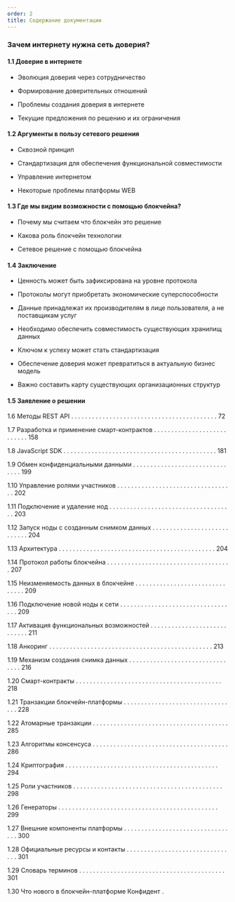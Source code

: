 ```yaml
---
order: 2
title: Содержание документации
---
```


### **Зачем интернету нужна сеть доверия?**

#### 1\.1 Доверие в интернете

-  Эволюция доверия через сотрудничество

-  Формирование доверительных отношений

-  Проблемы создания доверия в интернете

-  Текущие предложения по решению и их ограничения

 

#### 1\.2 Аргументы в пользу сетевого решения

-  Сквозной принцип

-  Стандартизация для обеспечения функциональной совместимости

-  Управление интернетом

-  Некоторые проблемы платформы WEB

#### 1\.3 Где мы видим возможности с помощью блокчейна?

-  Почему мы считаем что блокчейн это решение

-  Какова роль блокчейн технологии

-  Сетевое решение с помощью блокчейна

#### 1\.4 Заключение

-  Ценность может быть зафиксирована на уровне протокола

-  Протоколы могут приобретать экономические суперспособности 

-  Данные принадлежат их производителям в лице пользователя, а не поставщикам услуг

-  Необходимо обеспечить совместимость существующих хранилищ данных

-  Ключом к успеху может стать стандартизация

-  Обеспечение доверия может превратиться в актуальную бизнес модель 

-  Важно составить карту существующих организационных структур

#### 1\.5 Заявление о решении

1\.6 Методы REST API . . . . . . . . . . . . . . . . . . . . . . . . . . . . . . . . . . . . . . . . . . 72

1\.7 Разработка и применение смарт-контрактов . . . . . . . . . . . . . . . . . . . . . . . . . . . 158

1\.8 JavaScript SDK . . . . . . . . . . . . . . . . . . . . . . . . . . . . . . . . . . . . . . . . . . . . 181

1\.9 Обмен конфиденциальными данными . . . . . . . . . . . . . . . . . . . . . . . . . . . . . . . 199

1\.10 Управление ролями участников . . . . . . . . . . . . . . . . . . . . . . . . . . . . . . . . . . 202

1\.11 Подключение и удаление нод . . . . . . . . . . . . . . . . . . . . . . . . . . . . . . . . . . . . 203

1\.12 Запуск ноды с созданным снимком данных . . . . . . . . . . . . . . . . . . . . . . . . . . . . 204

1\.13 Архитектура . . . . . . . . . . . . . . . . . . . . . . . . . . . . . . . . . . . . . . . . . . . . . 204

1\.14 Протокол работы блокчейна . . . . . . . . . . . . . . . . . . . . . . . . . . . . . . . . . . . . 207

1\.15 Неизменяемость данных в блокчейне . . . . . . . . . . . . . . . . . . . . . . . . . . . . . . . 209

1\.16 Подключение новой ноды к сети . . . . . . . . . . . . . . . . . . . . . . . . . . . . . . . . . . 209

1\.17 Активация функциональных возможностей . . . . . . . . . . . . . . . . . . . . . . . . . . . . 211

1\.18 Анкоринг . . . . . . . . . . . . . . . . . . . . . . . . . . . . . . . . . . . . . . . . . . . . . . . 213

1\.19 Механизм создания снимка данных . . . . . . . . . . . . . . . . . . . . . . . . . . . . . . . . 216

1\.20 Смарт-контракты . . . . . . . . . . . . . . . . . . . . . . . . . . . . . . . . . . . . . . . . . . 218

1\.21 Транзакции блокчейн-платформы . . . . . . . . . . . . . . . . . . . . . . . . . . . . . . . . . 228

1\.22 Атомарные транзакции . . . . . . . . . . . . . . . . . . . . . . . . . . . . . . . . . . . . . . . 285

1\.23 Алгоритмы консенсуса . . . . . . . . . . . . . . . . . . . . . . . . . . . . . . . . . . . . . . . 286

1\.24 Криптография . . . . . . . . . . . . . . . . . . . . . . . . . . . . . . . . . . . . . . . . . . . . 294

1\.25 Роли участников . . . . . . . . . . . . . . . . . . . . . . . . . . . . . . . . . . . . . . . . . . . 298

1\.26 Генераторы . . . . . . . . . . . . . . . . . . . . . . . . . . . . . . . . . . . . . . . . . . . . . . 299

1\.27 Внешние компоненты платформы . . . . . . . . . . . . . . . . . . . . . . . . . . . . . . . . . 300

1\.28 Официальные ресурсы и контакты . . . . . . . . . . . . . . . . . . . . . . . . . . . . . . . . 301

1\.29 Словарь терминов . . . . . . . . . . . . . . . . . . . . . . . . . . . . . . . . . . . . . . . . . . 301

1\.30 Что нового в блокчейн-платформе Конфидент .